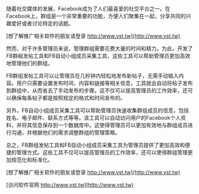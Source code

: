 随着社交媒体的发展，Facebook成为了人们最喜爱的社交平台之一。在Facebook上，群组是一个非常重要的功能，方便人们聚集在一起，分享共同的兴趣爱好或者讨论特定的话题。

[想了解推广相关软件的朋友请登录 http://www.vst.tw](http://www.vst.tw)

然而，对于许多管理员来说，管理群组需要花费大量的时间和精力。为此，开发了FB群組发帖工具和FB自动小组成员采集工具，这些工具可以帮助管理员更加高效地管理他们的群组。

FB群组发帖工具可以让管理员在几秒钟内轻松地发布新帖子，无需手动输入内容。用户只需要设置发布时间、内容和链接等相关信息，工具就会自动将帖子发布到群组中，从而省去了手动发布的步骤。这不仅可以提高管理员的工作效率，还可以确保每条帖子都是按照规定的格式和时间发布的。

另外，FB自动小组成员采集工具可以帮助管理员快速收集群组成员的信息，包括姓名、电子邮件、联系方式等等。该工具可以自动访问用户的Facebook个人资料，并将其信息保存到一个数据库中。这使得管理员可以更加有效地与群组成员进行沟通，并根据他们的需求调整群组的管理策略。

总之，FB群组发帖工具和FB自动小组成员采集工具为管理员提供了更加高效和便捷的管理方式。这些工具不仅可以提高管理员的工作效率，还可以使得群组管理更加规范化和标准化。

[想了解推广相关软件的朋友请登录 http://www.vst.tw](http://www.vst.tw)


[访问软件官网 http://www.vst.tw](http://www.vst.tw)
